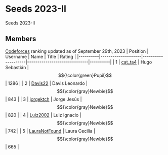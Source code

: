 # Seeds 2023-II
Seeds 2023-II
## Members
[Codeforces] ranking updated as of September 29th, 2023
| Position | Username           | Name               | Title                        | Rating   |
|----------|--------------------|--------------------|------------------------------|----------|
| 1        | [cat_ta4]          | Hugo Sebastián     | $${\color{green}Pupil}$$     | 1286     |
| 2        | [Davis22]          | Davis Leonardo     | $${\color{gray}Newbie}$$	    |  843     |
| 3        | [jorgektch]        | Jorge Jesús        | $${\color{gray}Newbie}$$	    |  820     |
| 4        | [Luiz2002]         | Luiz Ignacio       | $${\color{gray}Newbie}$$     |  742     |
| 5        | [LauraNotFound]    | Laura Cecilia      | $${\color{gray}Newbie}$$     |  665     |

[LauraNotFound]: https://codeforces.com/profile/LauraNotFound
[jorgektch]: https://codeforces.com/profile/jorgektch
[Luiz2002]: https://codeforces.com/profile/Luiz2002
[cat_ta4]: https://codeforces.com/profile/cat_ta4
[Davis22]: https://codeforces.com/profile/Davis22
[jorgektch]: https://codeforces.com/profile/jorgektch

[Codeforces]: https://codeforces.com/contests
